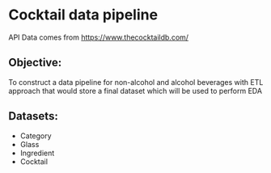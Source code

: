 # Cocktail data pipeline

API Data comes from https://www.thecocktaildb.com/

## Objective: 
To construct a data pipeline for non-alcohol and alcohol beverages with ETL approach that would store a final dataset which will be used to perform EDA

## Datasets: 
- Category
- Glass
- Ingredient
- Cocktail
